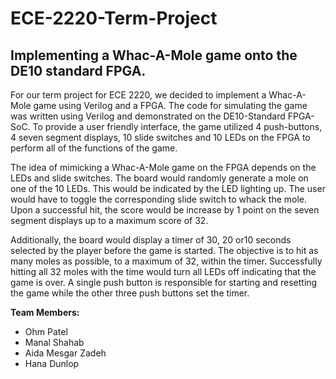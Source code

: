 # ECE-2220-Term-Project
Implementing a Whac-A-Mole game onto the DE10 standard FPGA.
---

For our term project for ECE 2220, we decided to implement a Whac-A-Mole game using Verilog and a FPGA. The code for simulating the game was written using Verilog and demonstrated on the DE10-Standard FPGA-SoC. To provide a user friendly interface, the game utilized 4 push-buttons, 4 seven segment displays, 10 slide switches and 10 LEDs on the FPGA to perform all of the functions of the game.


The idea of mimicking a Whac-A-Mole game on the FPGA depends on the LEDs and slide switches. The board would randomly generate a mole on one of the 10 LEDs. This would be indicated by the LED lighting up. The user would have to toggle the corresponding slide switch to whack the mole. Upon a successful hit, the score would be increase by 1 point on the seven segment displays up to a maximum score of 32.


Additionally, the board would display a timer of 30, 20 or10 seconds selected by the player before the game is started. The objective is to hit as many moles as possible, to a maximum of 32, within the timer. Successfully hitting all 32 moles with the time would turn all LEDs off indicating that the game is over. A single push button is responsible for starting and resetting the game while the other three push buttons set the timer.


**Team Members:**

- Ohm Patel
- Manal Shahab
- Aida Mesgar Zadeh
- Hana Dunlop

